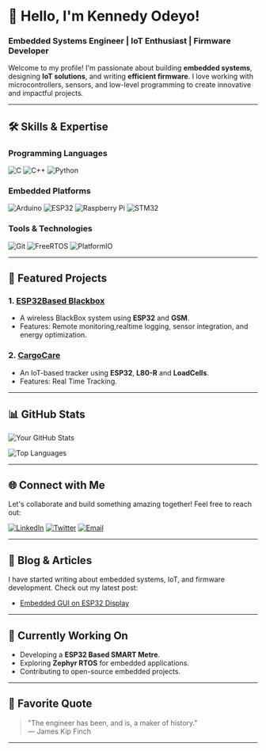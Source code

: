 # 👋 Hello, I'm Kennedy Odeyo!

### Embedded Systems Engineer | IoT Enthusiast | Firmware Developer

Welcome to my profile! I'm passionate about building **embedded systems**, designing **IoT solutions**, and writing **efficient firmware**. I love working with microcontrollers, sensors, and low-level programming to create innovative and impactful projects.

---

## 🛠️ **Skills & Expertise**

### **Programming Languages**
![C](https://img.shields.io/badge/C-00599C?style=for-the-badge&logo=c&logoColor=white)
![C++](https://img.shields.io/badge/C%2B%2B-00599C?style=for-the-badge&logo=c%2B%2B&logoColor=white)
![Python](https://img.shields.io/badge/Python-3776AB?style=for-the-badge&logo=python&logoColor=white)


### **Embedded Platforms**
![Arduino](https://img.shields.io/badge/Arduino-00979D?style=for-the-badge&logo=arduino&logoColor=white)
![ESP32](https://img.shields.io/badge/ESP32-E7352C?style=for-the-badge&logo=espressif&logoColor=white)
![Raspberry Pi](https://img.shields.io/badge/Raspberry%20Pi-A22846?style=for-the-badge&logo=raspberry-pi&logoColor=white)
![STM32](https://img.shields.io/badge/STM32-03234B?style=for-the-badge&logo=stmicroelectronics&logoColor=white)

### **Tools & Technologies**
![Git](https://img.shields.io/badge/Git-F05032?style=for-the-badge&logo=git&logoColor=white)
![FreeRTOS](https://img.shields.io/badge/FreeRTOS-3C3C3C?style=for-the-badge&logo=freertos&logoColor=white)
![PlatformIO](https://img.shields.io/badge/PlatformIO-3C3C3C?style=for-the-badge&logo=platformio&logoColor=white)

---

## 🚀 **Featured Projects**

### 1. **[ESP32Based Blackbox](https://github.com/Kendeyo/ESP32basedBlackbox)**
   - A wireless BlackBox system using **ESP32** and **GSM**.
   - Features: Remote monitoring,realtime logging, sensor integration, and energy optimization.


### 2. **[CargoCare](https://github.com/Kendeyo/CargoCare)**
   - An IoT-based tracker using **ESP32**, **L80-R** and **LoadCells**.
   - Features: Real Time Tracking.

---

## 📊 **GitHub Stats**

![Your GitHub Stats](https://github-readme-stats.vercel.app/api?username=kendeyo&show_icons=true&theme=radical)

![Top Languages](https://github-readme-stats.vercel.app/api/top-langs/?username=kendeyo&layout=compact&theme=radical)

---

## 🌐 **Connect with Me**

Let's collaborate and build something amazing together! Feel free to reach out:

[![LinkedIn](https://img.shields.io/badge/LinkedIn-0077B5?style=for-the-badge&logo=linkedin&logoColor=white)](https://www.linkedin.com/in/kennedy-odeyo-otieno/)
[![Twitter](https://img.shields.io/badge/Twitter-1DA1F2?style=for-the-badge&logo=twitter&logoColor=white)](https://twitter.com/odeyo_kennedy)
[![Email](https://img.shields.io/badge/Email-D14836?style=for-the-badge&logo=gmail&logoColor=white)](mailto:kenodeyo@gmail.com)

---

## 📝 **Blog & Articles**

I have started writing about embedded systems, IoT, and firmware development. Check out my latest post:

- [Embedded GUI on ESP32 Display](https://www.linkedin.com/posts/kennedy-odeyo-otieno-42772a1b6_guis-activity-7290604526665924608-sc2k?utm_source=share&utm_medium=member_android&rcm=ACoAADJMG98ByYUjN5jjn-GPbZbgdJRJHE_B1zk)


---

## 🔧 **Currently Working On**

- Developing a **ESP32 Based SMART Metre**.
- Exploring **Zephyr RTOS** for embedded applications.
- Contributing to open-source embedded projects.

---

## 📜 **Favorite Quote**

> "The engineer has been, and is, a maker of history."  
> — James Kip Finch

---

